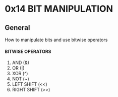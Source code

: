 # 0x14 BIT MANIPULATION

## General
How to manipulate bits and use bitwise operators

#### BITWISE OPERATORS 
1. AND (&)
2. OR (|)
3. XOR (^)
4. NOT (~)
5. LEFT SHIFT (<<)
6. RIGHT SHIFT (>>)
